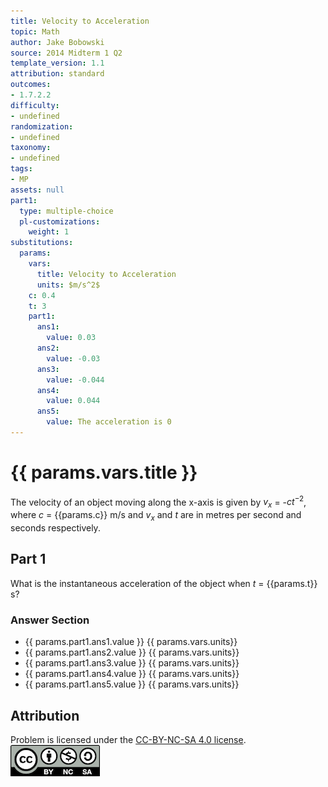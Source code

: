 ```yaml
---
title: Velocity to Acceleration
topic: Math
author: Jake Bobowski
source: 2014 Midterm 1 Q2
template_version: 1.1
attribution: standard
outcomes:
- 1.7.2.2
difficulty:
- undefined
randomization:
- undefined
taxonomy:
- undefined
tags:
- MP
assets: null
part1:
  type: multiple-choice
  pl-customizations:
    weight: 1
substitutions:
  params:
    vars:
      title: Velocity to Acceleration
      units: $m/s^2$
    c: 0.4
    t: 3
    part1:
      ans1:
        value: 0.03
      ans2:
        value: -0.03
      ans3:
        value: -0.044
      ans4:
        value: 0.044
      ans5:
        value: The acceleration is 0
---
```

# {{ params.vars.title }}
The velocity of an object moving along the x-axis is given by $v_x$ = -$ct^{-2}$, where $c$ = {{params.c}} m/s
and $v_x$ and $t$ are in metres per second and seconds respectively.

## Part 1

What is the instantaneous acceleration of the object when $t$ = {{params.t}} s?

### Answer Section

- {{ params.part1.ans1.value }} {{ params.vars.units}}
- {{ params.part1.ans2.value }} {{ params.vars.units}}
- {{ params.part1.ans3.value }} {{ params.vars.units}}
- {{ params.part1.ans4.value }} {{ params.vars.units}}
- {{ params.part1.ans5.value }} {{ params.vars.units}}

## Attribution

Problem is licensed under the [CC-BY-NC-SA 4.0 license](https://creativecommons.org/licenses/by-nc-sa/4.0/).<br> ![The Creative Commons 4.0 license requiring attribution-BY, non-commercial-NC, and share-alike-SA license.](https://raw.githubusercontent.com/firasm/bits/master/by-nc-sa.png)